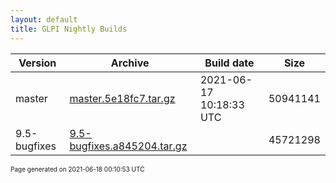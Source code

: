 ```yaml
---
layout: default
title: GLPI Nightly Builds
---
```


Version|Archive|Build date|Size
---|---|---|---
master|[master.5e18fc7.tar.gz](master.5e18fc7.tar.gz)|2021-06-17 10:18:33 UTC|50941141
9.5-bugfixes|[9.5-bugfixes.a845204.tar.gz](9.5-bugfixes.a845204.tar.gz)|  |45721298

<font size="1">Page generated on 2021-06-18 00:10:53 UTC</font>
